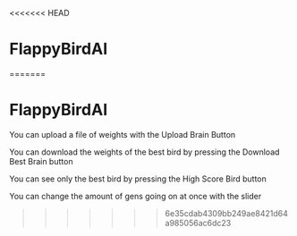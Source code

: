 <<<<<<< HEAD
# FlappyBirdAI
=======
# FlappyBirdAI
 
You can upload a file of weights with the Upload Brain Button

You can download the weights of the best bird by pressing the Download Best Brain button

You can see only the best bird by pressing the High Score Bird button

You can change the amount of gens going on at once with the slider
>>>>>>> 6e35cdab4309bb249ae8421d64a985056ac6dc23
